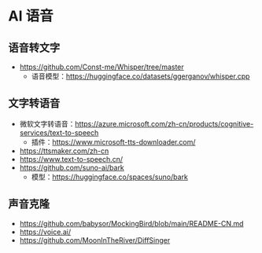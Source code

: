 # AI 语音

## 语音转文字

- https://github.com/Const-me/Whisper/tree/master
  - 语音模型：https://huggingface.co/datasets/ggerganov/whisper.cpp

## 文字转语音

- 微软文字转语音：https://azure.microsoft.com/zh-cn/products/cognitive-services/text-to-speech
  - 插件：https://www.microsoft-tts-downloader.com/
- https://ttsmaker.com/zh-cn
- https://www.text-to-speech.cn/
- https://github.com/suno-ai/bark
  - 模型：https://huggingface.co/spaces/suno/bark

## 声音克隆

- https://github.com/babysor/MockingBird/blob/main/README-CN.md
- https://voice.ai/
- https://github.com/MoonInTheRiver/DiffSinger
